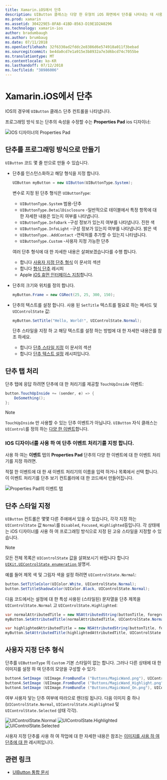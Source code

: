 ```yaml
---
title: Xamarin.iOS에서 단추
description: UIButton 클래스는 다양 한 유형의 iOS 화면에서 단추를 나타내는 데 사용 됩니다. 이 가이드에서는 iOS에서 단추를 사용 하 여 작업에 대 한 다양 한 옵션을 소개 합니다.
ms.prod: xamarin
ms.assetid: 304229E5-8FA8-41BD-8563-D19E1D2A0296
ms.technology: xamarin-ios
author: bradumbaugh
ms.author: brumbaug
ms.date: 07/11/2018
ms.openlocfilehash: 32f6330ad2fddc2e8386d6e574918a011f3bebad
ms.sourcegitcommit: be4da0cd7e1a915e3b8932a7e3d6bcd74c7055be
ms.translationtype: MT
ms.contentlocale: ko-KR
ms.lasthandoff: 07/12/2018
ms.locfileid: "38986006"
---
```

# <a name="buttons-in-xamarinios"></a>Xamarin.iOS에서 단추

IOS의 경우에 `UIButton` 클래스 단추 컨트롤을 나타냅니다.

프로그래밍 방식 또는 단추의 속성을 수정할 수는 **Properties Pad** ios 디자이너:

![IOS 디자이너의 Properties Pad](buttons-images/properties.png "iOS 디자이너의 The Properties Pad")

## <a name="creating-a-button-programmatically"></a>단추를 프로그래밍 방식으로 만들기

`UIButton` 코드 몇 줄 만으로 만들 수 있습니다.

- 단추를 인스턴스화하고 해당 형식을 지정 합니다.

  ```csharp
  UIButton myButton = new UIButton(UIButtonType.System);
  ```

  변수로 지정 된 단추 형식은 `UIButtonType`:

  - `UIButtonType.System` 범용-단추
  - `UIButtonType.DetailDisclosure` -일반적으로 테이블에서 특정 항목에 대 한 자세한 내용은 있는지 여부를 나타냅니다.
  - `UIButtonType.InfoDark` -구성 정보가 있는지 여부를 나타냅니다. 진한 색
  - `UIButtonType.InfoLight` -구성 정보가 있는지 여부를 나타냅니다. 밝은 색
  - `UIButtonType..AddContact` -연락처를 추가할 수 있는지 나타냅니다.
  - `UIButtonType.Custom` -사용자 지정 가능한 단추

  여러 단추 형식에 대 한 자세한 내용은 살펴보겠습니다를 수행 합니다.
  
  - 합니다 [사용자 지정 단추 형식](#custom-button-types) 이 문서의 섹션
  - 합니다 [형식 단추](https://github.com/xamarin/recipes/tree/master/Recipes/ios/standard_controls/buttons/create_different_types_of_buttons) 레시피
  - Apple [iOS 휴먼 인터페이스 지침](https://developer.apple.com/design/human-interface-guidelines/ios/controls/buttons/)합니다.

- 단추의 크기와 위치를 정의 합니다.

  ```csharp
  myButton.Frame = new CGRect(25, 25, 300, 150);
  ```

- 단추의 텍스트를 설정 합니다. 사용 된 `SetTitle` 텍스트를 필요로 하는 메서드 및 `UIControlState` 값:

  ```csharp
  myButton.SetTitle("Hello, World!", UIControlState.Normal);
  ```

  단추 스타일을 지정 하 고 해당 텍스트를 설정 하는 방법에 대 한 자세한 내용은를 참조 하세요.

  - 합니다 [단추 스타일 지정](#styling-a-button) 이 문서의 섹션
  - 합니다 [단추 텍스트 설정](https://github.com/xamarin/recipes/tree/master/Recipes/ios/standard_controls/buttons/set_button_text) 레시피입니다.

## <a name="handling-a-button-tap"></a>단추 탭 처리

단추 탭에 응답 하려면 단추에 대 한 처리기를 제공할 `TouchUpInside` 이벤트:

```csharp
button.TouchUpInside += (sender, e) => {
    DoSomething();
};
```

> [!NOTE]
> `TouchUpInside` 만 사용할 수 있는 단추 이벤트가 아닙니다. `UIButton` 자식 클래스는 `UIControl`를 정의 하는 [다양 한 이벤트](https://developer.xamarin.com/api/type/UIKit.UIControlEvent/)합니다.

### <a name="using-the-ios-designer-to-specify-button-event-handlers"></a>IOS 디자이너를 사용 하 여 단추 이벤트 처리기를 지정 합니다.

사용 하 여는 **이벤트** 탭의 **Properties Pad** 단추의 다양 한 이벤트에 대 한 이벤트 처리기를 지정 하려면.

적절 한 이벤트에 대 한 새 이벤트 처리기의 이름을 입력 하거나 목록에서 선택 합니다. 이 이벤트 처리기를 단추 보기 컨트롤러에 대 한 코드에서 만들어집니다.

![Properties Pad의 이벤트 탭](buttons-images/image1.png "속성 패드의 이벤트 탭")

## <a name="styling-a-button"></a>단추 스타일 지정

`UIButton` 컨트롤은 몇몇 다른 주에에서 있을 수 있습니다, 각각 지정 하는 `UIControlState` 값 `Normal`를 `Disabled`, `Focused`, `Highlighted`등입니다. 각 상태에는 iOS 디자이너를 사용 하 여 프로그래밍 방식으로 지정 된 고유 스타일을 지정할 수 있습니다.

> [!NOTE]
> 모든 전체 목록은 `UIControlState` 값을 살펴보시기 바랍니다 합니다 [ `UIKit.UIControlState enumeration` ](https://developer.xamarin.com/api/type/UIKit.UIControlState/) 설명서.

예를 들어 제목 색 및 그림자 색을 설정 하려면 `UIControlState.Normal`:

```csharp
button.SetTitleColor(UIColor.White, UIControlState.Normal);
button.SetTitleShadowColor(UIColor.Black, UIControlState.Normal);
```

다음 코드에서는 설정에 대 한 특성 사용된 (스타일된) 문자열을 단추 제목을 `UIControlState.Normal` 고 `UIControlState.Highlighted`:

```csharp
var normalAttributedTitle = new NSAttributedString(buttonTitle, foregroundColor: UIColor.Blue, strikethroughStyle: NSUnderlineStyle.Single);
myButton.SetAttributedTitle(normalAttributedTitle, UIControlState.Normal);

var highlightedAttributedTitle = new NSAttributedString(buttonTitle, foregroundColor: UIColor.Green, strikethroughStyle: NSUnderlineStyle.Thick);
myButton.SetAttributedTitle(highlightedAttributedTitle, UIControlState.Highlighted);
```

## <a name="custom-button-types"></a>사용자 지정 단추 형식

단추를 `UIButtonType` 의 `Custom` 기본 스타일이 없는 합니다. 그러나 다른 상태에 대 한 이미지를 설정 하 여 단추의 모양을 구성할 수 있기:

```csharp
button4.SetImage (UIImage.FromBundle ("Buttons/MagicWand.png"), UIControlState.Normal);
button4.SetImage (UIImage.FromBundle ("Buttons/MagicWand_Highlight.png"), UIControlState.Highlighted);
button4.SetImage (UIImage.FromBundle ("Buttons/MagicWand_On.png"), UIControlState.Selected);
```

여부 사용자 닿는 단추 여부에 따라으로 렌더링 됩니다. 다음 이미지 중 하나 (`UIControlState.Normal`, `UIControlState.Highlighted` 및 `UIControlState.Selected` 상태 각각).

![UIControlState.Normal](buttons-images/image22.png "UIControlState.Normal")
![UIControlState.Highlighted](buttons-images/image23.png "UIControlState.Highlighted") 
 ![UIControlState.Selected](buttons-images/image24.png "UIControlState.Selected")

사용자 지정 단추를 사용 하 여 작업에 대 한 자세한 내용은 참조는 [이미지를 사용 하 여 단추에 대 한](https://github.com/xamarin/recipes/tree/master/Recipes/ios/standard_controls/buttons/use_an_image_for_a_button) 레시피입니다.

## <a name="related-links"></a>관련 링크

- [UIButton 통합 문서](https://developer.xamarin.com/workbooks/ios/user-interface/UIbutton/uibutton.workbook)
